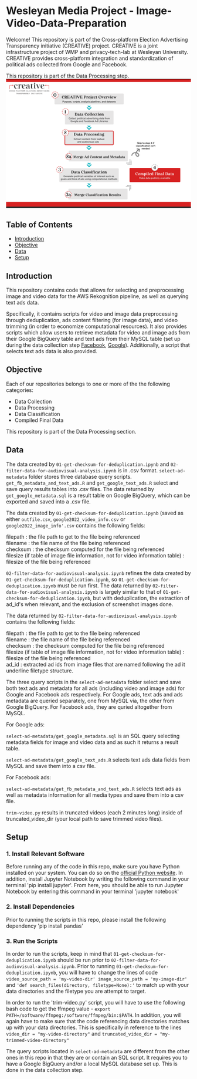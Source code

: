  # Wesleyan Media Project - Image-Video-Data-Preparation 

Welcome! This repository is part of the Cross-platform Election Advertising Transparency initiative (CREATIVE) project. CREATIVE is a joint infrastructure project of WMP and privacy-tech-lab at Wesleyan University. CREATIVE provides cross-platform integration and standardization of political ads collected from Google and Facebook.

This repository is part of the Data Processing step.
![A picture of the pipeline diagram](CREATIVE_step2_032524.png)

## Table of Contents

- [Introduction](#introduction)
- [Objective](#objective)
- [Data](#data)
- [Setup](#setup)

## Introduction
This repository contains code that allows for selecting and preprocessing image and video data for the AWS Rekognition pipeline, as well as querying text ads data.

Specifically, it contains scripts for video and image data preprocessing through deduplication, ads content filtering (for image data), and video trimming (in order to economize computational resources). It also provides scripts which allow users to retrieve metadata for video and image ads from their Google BigQuery table and text ads from their MySQL table (set up during the data collection step [Facebook](https://github.com/Wesleyan-Media-Project/fb_agg_reports_import/tree/main), [Google](https://github.com/Wesleyan-Media-Project/google_ads_archive)). Additionally, a script that selects text ads data is also provided. 


## Objective
Each of our repositories belongs to one or more of the the following categories:
- Data Collection
- Data Processing
- Data Classification
- Compiled Final Data

This repository is part of the Data Processing section.


## Data
The data created by `01-get-checksum-for-deduplication.ipynb` and `02-filter-data-for-audiovisual-analysis.ipynb` is in .csv format. `select-ad-metadata` folder stores three database query scripts. `get_fb_metadata_and_text_ads.R` and `get_google_text_ads.R` select and save query results tables into .csv files. The data returned by `get_google_metadata.sql` is a result table on Google BigQuery, which can be exported and saved into a .csv file. 

The data created by `01-get-checksum-for-deduplication.ipynb` (saved as either `outfile.csv`, `google2022_video_info.csv` or `google2022_image_info'.csv` contains the following fields: <br>

filepath : the file path to get to the file being referenced <br>
filename : the file name of the file being referenced <br>
checksum : the checksum computed for the file being referenced <br>
filesize (if table of image file information, not for video information table) : filesize of the file being referenced 

`02-filter-data-for-audiovisual-analysis.ipynb` refines the data created by `01-get-checksum-for-deduplication.ipynb`, so `01-get-checksum-for-deduplication.ipynb` must be run first. The data returned by `02-filter-data-for-audiovisual-analysis.ipynb` is largely similar to that of `01-get-checksum-for-deduplication.ipynb`, but with deduplication, the extraction of ad_id's when relevant, and the exclusion of screenshot images done. 

The data returned by `02-filter-data-for-audiovisual-analysis.ipynb` contains the following fields:   <br>

filepath : the file path to get to the file being referenced <br>
filename : the file name of the file being referenced <br>
checksum : the checksum computed for the file being referenced <br>
filesize (if table of image file information, not for video information table) : filesize of the file being referenced <br>
ad_id : extracted ad ids from image files that are named following the ad it underline filetype structure.

The three query scripts in the `select-ad-metadata` folder select and save both text ads and metadata for all ads (including video and image ads) for Google and Facebook ads respectively. For Google ads, text ads and ads metadata are queried separately, one from MySQL via, the other from Google BigQuery. For Facebook ads, they are quried altogether from MySQL. 

For Google ads: 

`select-ad-metadata/get_google_metadata.sql` is an SQL query selecting metadata fields for image and video data and as such it returns a result table. 

`select-ad-metadata/get_google_text_ads.R` selects text ads data fields from MySQL and save them into a csv file.

For Facebook ads: 

`select-ad-metadata/get_fb_metadata_and_text_ads.R` selects text ads as well as metadata information for all media types and save them into a csv file. 

`trim-video.py` results in truncated videos (each 2 minutes long) inside of truncated_video_dir (your local path to save trimmed video files). 

## Setup
### 1. Install Relevant Software 
Before running any of the code in this repo, make sure you have Python installed on your system. You can do so on the [official Python website](https://www.python.org/downloads/). In addition, install Jupyter Notebook by writing the following command in your terminal 'pip install jupyter'. From here, you should be able to run Jupyter Notebook by entering this command in your terminal 'jupyter notebook'  

### 2. Install Dependencies 
Prior to running the scripts in this repo, please install the following dependency 
'pip install pandas' 

### 3. Run the Scripts 
In order to run the scripts, keep in mind that `01-get-checksum-for-deduplication.ipynb` should be run prior to `02-filter-data-for-audiovisual-analysis.ipynb`. Prior to running `01-get-checksum-for-deduplication.ipynb`, you will have to change the lines of code `video_source_path = 'my-video-dir' image_source_path = 'my-image-dir'` and ``'def search_files(directory, filetype=None):'`` to match up with your data directories and the filetype you are attempt to target. 

In order to run the 'trim-video.py' script, you will have to use the following bash code to get the ffmpeg value - `export PATH=/software/ffmpeg:/software/ffmpeg/bin:$PATH`. In addition, you will again have to make sure that the code referencing data directories matches up with your data directories. This is specifically in reference to the lines `video_dir = "my-video-directory"` and  `truncated_video_dir = "my-trimmed-video-directory"` 


The query scripts located in `select-ad-metadata` are different from the other ones in this repo in that they are or contain an SQL script. It requires you to have a Google BigQuery and/or a local MySQL database set up. This is done in the data collection step. 
